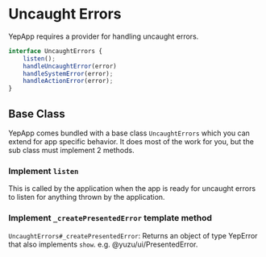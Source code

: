 # Uncaught Errors

YepApp requires a provider for handling uncaught errors.

```typescript
interface UncaughtErrors {
    listen();
    handleUncaughtError(error)
    handleSystemError(error);
    handleActionError(error);
}
```

## Base Class
YepApp comes bundled with a base class `UncaughtErrors` which you can extend for app specific behavior.
It does most of the work for you, but the sub class must implement 2 methods.

### Implement `listen`
This is called by the application when the app is ready for uncaught errors to listen for anything thrown by the application.

### Implement `_createPresentedError` template method
`UncaughtErrors#_createPresentedError`: Returns an object of type YepError that also implements `show`. e.g. @yuzu/ui/PresentedError.
